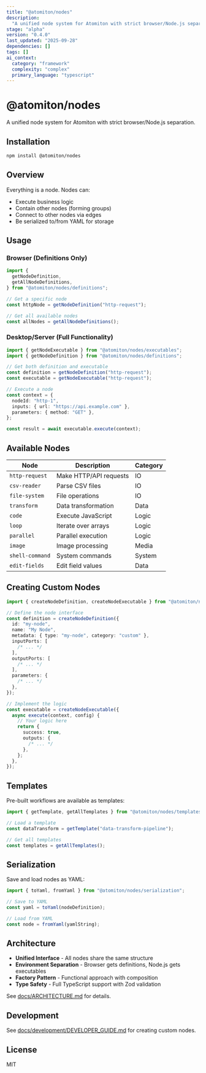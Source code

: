 ```yaml
---
title: "@atomiton/nodes"
description:
  "A unified node system for Atomiton with strict browser/Node.js separation."
stage: "alpha"
version: "0.4.0"
last_updated: "2025-09-28"
dependencies: []
tags: []
ai_context:
  category: "framework"
  complexity: "complex"
  primary_language: "typescript"
---
```


# @atomiton/nodes

A unified node system for Atomiton with strict browser/Node.js separation.

## Installation

```bash
npm install @atomiton/nodes
```

## Overview

Everything is a node. Nodes can:

- Execute business logic
- Contain other nodes (forming groups)
- Connect to other nodes via edges
- Be serialized to/from YAML for storage

## Usage

### Browser (Definitions Only)

```typescript
import {
  getNodeDefinition,
  getAllNodeDefinitions,
} from "@atomiton/nodes/definitions";

// Get a specific node
const httpNode = getNodeDefinition("http-request");

// Get all available nodes
const allNodes = getAllNodeDefinitions();
```

### Desktop/Server (Full Functionality)

```typescript
import { getNodeExecutable } from "@atomiton/nodes/executables";
import { getNodeDefinition } from "@atomiton/nodes/definitions";

// Get both definition and executable
const definition = getNodeDefinition("http-request");
const executable = getNodeExecutable("http-request");

// Execute a node
const context = {
  nodeId: "http-1",
  inputs: { url: "https://api.example.com" },
  parameters: { method: "GET" },
};

const result = await executable.execute(context);
```

## Available Nodes

| Node            | Description            | Category |
| --------------- | ---------------------- | -------- |
| `http-request`  | Make HTTP/API requests | IO       |
| `csv-reader`    | Parse CSV files        | IO       |
| `file-system`   | File operations        | IO       |
| `transform`     | Data transformation    | Data     |
| `code`          | Execute JavaScript     | Logic    |
| `loop`          | Iterate over arrays    | Logic    |
| `parallel`      | Parallel execution     | Logic    |
| `image`         | Image processing       | Media    |
| `shell-command` | System commands        | System   |
| `edit-fields`   | Edit field values      | Data     |

## Creating Custom Nodes

```typescript
import { createNodeDefinition, createNodeExecutable } from "@atomiton/nodes";

// Define the node interface
const definition = createNodeDefinition({
  id: "my-node",
  name: "My Node",
  metadata: { type: "my-node", category: "custom" },
  inputPorts: [
    /* ... */
  ],
  outputPorts: [
    /* ... */
  ],
  parameters: {
    /* ... */
  },
});

// Implement the logic
const executable = createNodeExecutable({
  async execute(context, config) {
    // Your logic here
    return {
      success: true,
      outputs: {
        /* ... */
      },
    };
  },
});
```

## Templates

Pre-built workflows are available as templates:

```typescript
import { getTemplate, getAllTemplates } from "@atomiton/nodes/templates";

// Load a template
const dataTransform = getTemplate("data-transform-pipeline");

// Get all templates
const templates = getAllTemplates();
```

## Serialization

Save and load nodes as YAML:

```typescript
import { toYaml, fromYaml } from "@atomiton/nodes/serialization";

// Save to YAML
const yaml = toYaml(nodeDefinition);

// Load from YAML
const node = fromYaml(yamlString);
```

## Architecture

- **Unified Interface** - All nodes share the same structure
- **Environment Separation** - Browser gets definitions, Node.js gets
  executables
- **Factory Pattern** - Functional approach with composition
- **Type Safety** - Full TypeScript support with Zod validation

See [docs/ARCHITECTURE.md](./docs/ARCHITECTURE.md) for details.

## Development

See [docs/development/DEVELOPER_GUIDE.md](./docs/development/DEVELOPER_GUIDE.md)
for creating custom nodes.

## License

MIT
